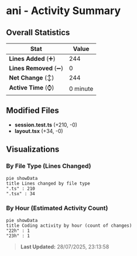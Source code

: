 # ani - Activity Summary 

## Overall Statistics

| Stat                   | Value                                                             |
| ---------------------- | ----------------------------------------------------------------- |
| **Lines Added** (➕)   | 244                                          |
| **Lines Removed** (➖) | 0                                        |
| **Net Change** (↕)    | 244                |
| **Active Time** (⌚)   | 0 minute |


## Modified Files
- **session.test.ts** (+210, -0)
- **layout.tsx** (+34, -0)

## Visualizations

### By File Type (Lines Changed)

```mermaid
pie showData
title Lines changed by file type
".ts" : 210
".tsx" : 34
```

### By Hour (Estimated Activity Count)

```mermaid
pie showData
title Coding activity by hour (count of changes)
"22h" : 1
"23h" : 1
```


> **Last Updated:** 28/07/2025, 23:13:58